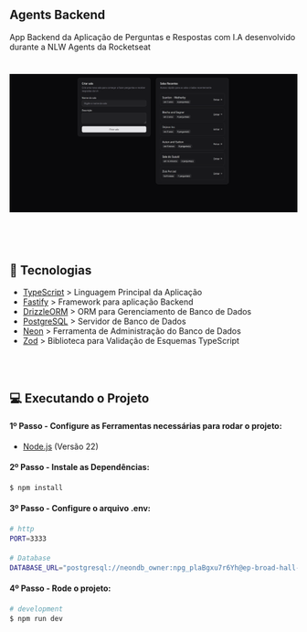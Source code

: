 
## Agents Backend
App Backend da Aplicação de Perguntas e Respostas com I.A desenvolvido durante a NLW Agents da Rocketseat

<h1 align="center">
  <img alt="Dom Casmurro" title="Dom Casmurro" width="700" src=".github/image.png" />
</h1>

<br /><br />

## 🚀 Tecnologias
- [TypeScript](https://www.typescriptlang.org/) > Linguagem Principal da Aplicação
- [Fastify](https://fastify.dev/) > Framework para aplicação Backend
- [DrizzleORM](https://orm.drizzle.team/) > ORM para Gerenciamento de Banco de Dados
- [PostgreSQL](https://www.postgresql.org/) > Servidor de Banco de Dados
- [Neon](https://neon.com/) > Ferramenta de Administração do Banco de Dados
- [Zod](https://zod.dev/) > Biblioteca para Validação de Esquemas TypeScript

<br /><br />

## 💻 Executando o Projeto

#### 1º Passo - Configure as Ferramentas necessárias para rodar o projeto:

- [Node.js](https://nodejs.org/en/) (Versão 22)


#### 2º Passo - Instale as Dependências:

```bash
$ npm install
```

#### 3º Passo - Configure o arquivo .env:

```bash
# http
PORT=3333

# Database
DATABASE_URL="postgresql://neondb_owner:npg_plaBgxu7r6Yh@ep-broad-hall-aepwhl4x-pooler.c-2.us-east-2.aws.neon.tech/neondb?sslmode=require"
```

#### 4º Passo - Rode o projeto:

```bash
# development
$ npm run dev
```